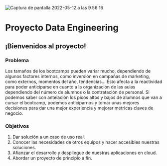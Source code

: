 ![Captura de pantalla 2022-05-12 a las 9 56 16](https://user-images.githubusercontent.com/98879159/168020821-d1dad35a-c697-4ba9-a7a7-aaa1c929c854.png)
# Proyecto Data Engineering

## ¡Bienvenidos al proyecto! 

### Problema
Los tamaños de los bootcamps pueden variar mucho, dependiendo de algunos factores internos, como inversión en campañas de marketing, como externos, momentos del año, tendencias... Esto afecta a la reactividad para poder anticiparse en cuanto a la organización de las aulas dependiendo del número de alumnos o la contratación de personal.
Si podemos saber con antelación los picos altos y bajos de alumnos que van a cursar el bootcamp, podemos anticiparnos y tomar unas mejores decisiones para dar una mejor experiencia y mejorar métricas claves de negocio.

### Objetivos
1. Dar solución a un caso de uso real.
2. Conocer las necesidades de otros equipos y hacer accesibles nuestras soluciones.
3. Afianzar el desarrollo y despliegue de nuestras aplicaciones en cloud.
4. Abordar un proyecto de principio a fin.

